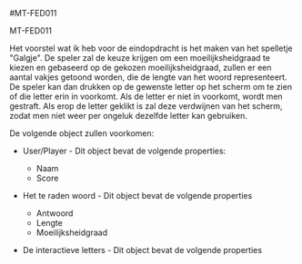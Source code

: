 #MT-FED011

MT-FED011

Het voorstel wat ik heb voor de eindopdracht is het maken van het spelletje "Galgje".
De speler zal de keuze krijgen om een moeilijksheidgraad te kiezen en gebaseerd op de gekozen moeilijksheidgraad, zullen er
een aantal vakjes getoond worden, die de lengte van het woord representeert.
De speler kan dan drukken op de gewenste letter op het scherm om te zien of die letter erin in voorkomt. Als
de letter er niet in voorkomt, wordt men gestraft. Als erop de letter geklikt is zal deze verdwijnen van het scherm, zodat men niet weer per ongeluk dezelfde letter kan gebruiken.

De volgende object zullen voorkomen:

- User/Player - Dit object bevat de volgende properties:
    - Naam
    - Score

- Het te raden woord - Dit object bevat de volgende properties
    - Antwoord
    - Lengte
    - Moeilijksheidgraad

- De interactieve letters - Dit object bevat de volgende properties
